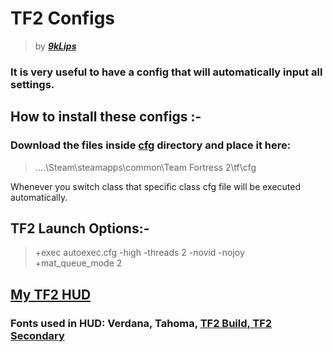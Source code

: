 # TF2 Configs
> by ***[9kLips](https://steamcommunity.com/id/9klips/)***

### It is very useful to have a config that will automatically input all settings.

## How to install these configs :-
### Download the files inside [cfg](cfg/) directory and place it here:
>....\Steam\steamapps\common\Team Fortress 2\tf\cfg

Whenever you switch class that specific class cfg file will be executed automatically.

## TF2 Launch Options:-
> +exec autoexec.cfg -high -threads 2 -novid -nojoy +mat_queue_mode 2

## [My TF2 HUD](https://toonhud.com/user/9klips/theme/WMTTGJS8)
### Fonts used in HUD: Verdana, Tahoma, [TF2 Build, TF2 Secondary](https://drive.google.com/open?id=1QTBt_ALkdlWefR8AK5fvzZXo5iv5xM5Z)

